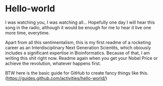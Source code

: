 # Hello-world
I was watching you, I was watching all...
Hopefully one day I will hear this song in the radio, although it would be enough for me to hear it live one more time, everytime.

Apart from all this sentimentalism, this is my first readme of a rocketing career as an Interdisciplinary Next Generation Scientits, which obiously includes a significant expertise in Bioinformatics. Because of that, I am writing this shit right now. Readme again when you get your Nobel Price or achieve the revolution, whatever happens first.

BTW here is the basic guide for GitHub to create fancy things like this. (https://guides.github.com/activities/hello-world/)
